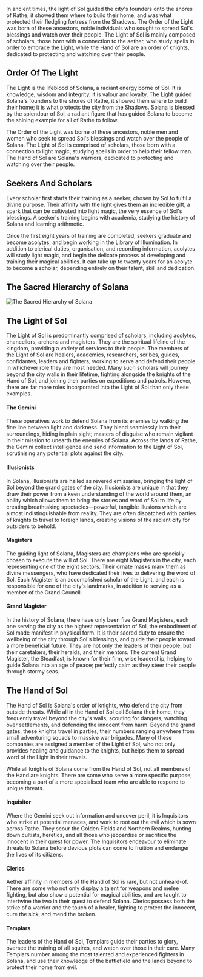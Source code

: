 In ancient times, the light of Sol guided the city's founders onto the shores of Rathe; it showed them where to build their home, and was what protected their fledgling fortress from the Shadows. The Order of the Light was born of these ancestors, noble individuals who sought to spread Sol's blessings and watch over their people. The Light of Sol is mainly composed of scholars, those born with a connection to the aether, who study spells in order to embrace the Light, while the Hand of Sol are an order of knights, dedicated to protecting and watching over their people.

## Order Of The Light

The Light is the lifeblood of Solana, a radiant energy borne of Sol. It is knowledge, wisdom and integrity; it is valour and loyalty. The Light guided Solana's founders to the shores of Rathe, it showed them where to build their home; it is what protects the city from the Shadows. Solana is blessed by the splendour of Sol, a radiant figure that has guided Solana to become the shining example for all of Rathe to follow.

The Order of the Light was borne of these ancestors, noble men and women who seek to spread Sol's blessings and watch over the people of Solana. The Light of Sol is comprised of scholars, those born with a connection to light magic, studying spells in order to help their fellow man. The Hand of Sol are Solana's warriors, dedicated to protecting and watching over their people.

## Seekers And Scholars

Every scholar first starts their training as a seeker, chosen by Sol to fulfil a divine purpose. Their affinity with the light gives them an incredible gift, a spark that can be cultivated into light magic, the very essence of Sol's blessings. A seeker's training begins with academia, studying the history of Solana and learning arithmetic.

Once the first eight years of training are completed, seekers graduate and become acolytes, and begin working in the Library of IIlumination. In addition to clerical duties, organisation, and recording information, acolytes will study light magic, and begin the delicate process of developing and training their magical abilities. It can take up to twenty years for an acolyte to become a scholar, depending entirely on their talent, skill and dedication.

## The Sacred Hierarchy of Solana

![The Sacred Hierarchy of Solana](https://media.githubusercontent.com/media/nathaneastwood/fablore/main/src/world-of-rathe/solana/media/sacred-hierarchy.webp)

## The Light of Sol
The Light of Sol is predominantly comprised of scholars, including acolytes, chancellors, archons and magisters. They are the spiritual lifeline of the kingdom, providing a variety of services to their people. The members of the Light of Sol are healers, academics, researchers, scribes, guides, confidantes, leaders and fighters, working to serve and defend their people in whichever role they are most needed. Many such scholars will journey beyond the city walls in their lifetime, fighting alongside the knights of the Hand of Sol, and joining their parties on expeditions and patrols. However, there are far more roles incorporated into the Light of Sol than only these examples.

#### The Gemini

These operatives work to defend Solana from its enemies by walking the fine line between light and darkness. They blend seamlessly into their surroundings, hiding in plain sight; masters of disguise who remain vigilant in their mission to unearth the enemies of Solana. Across the lands of Rathe, the Gemini collect intelligence and send information to the Light of Sol, scrutinising any potential plots against the city.

#### Illusionists

In Solana, illusionists are hailed as revered emissaries, bringing the light of Sol beyond the grand gates of the city. Illusionists are unique in that they draw their power from a keen understanding of the world around them, an ability which allows them to bring the stories and word of Sol to life by creating breathtaking spectacles—powerful, tangible illusions which are almost indistinguishable from reality. They are often dispatched with parties of knights to travel to foreign lands, creating visions of the radiant city for outsiders to behold.

#### Magisters

The guiding light of Solana, Magisters are champions who are specially chosen to execute the will of Sol. There are eight Magisters in the city, each representing one of the eight sectors. Their ornate masks mark them as divine messengers, who have dedicated their lives to delivering the word of Sol. Each Magister is an accomplished scholar of the Light, and each is responsible for one of the city's landmarks, in addition to serving as a member of the Grand Council.

#### Grand Magister

In the history of Solana, there have only been five Grand Magisters, each one serving the city as the highest representation of Sol, the embodiment of Sol made manifest in physical form. It is their sacred duty to ensure the wellbeing of the city through Sol's blessings, and guide their people toward a more beneficial future. They are not only the leaders of their people, but their caretakers, their heralds, and their mentors. The current Grand Magister, the Steadfast, is known for their firm, wise leadership, helping to guide Solana into an age of peace; perfectly calm as they steer their people through stormy seas.

## The Hand of Sol
The Hand of Sol is Solana's order of knights, who defend the city from outside threats. While all in the Hand of Sol call Solana their home, they frequently travel beyond the city's walls, scouting for dangers, watching over settlements, and defending the innocent from harm. Beyond the grand gates, these knights travel in parties, their numbers ranging anywhere from small adventuring squads to massive war brigades. Many of these companies are assigned a member of the Light of Sol, who not only provides healing and guidance to the knights, but helps them to spread word of the Light in their travels.

While all knights of Solana come from the Hand of Sol, not all members of the Hand are knights. There are some who serve a more specific purpose, becoming a part of a more specialised team who are able to respond to unique threats.

#### Inquisitor

Where the Gemini seek out information and uncover peril, it is Inquisitors who strike at potential menaces, and work to root out the evil which is sown across Rathe. They scour the Golden Fields and Northern Realms, hunting down cultists, heretics, and all those who jeopardise or sacrifice the innocent in their quest for power. The Inquisitors endeavour to eliminate threats to Solana before devious plots can come to fruition and endanger the lives of its citizens.

#### Clerics

Aether affinity in members of the Hand of Sol is rare, but not unheard-of. There are some who not only display a talent for weapons and melee fighting, but also show a potential for magical abilities, and are taught to intertwine the two in their quest to defend Solana. Clerics possess both the strike of a warrior and the touch of a healer, fighting to protect the innocent, cure the sick, and mend the broken.

#### Templars

The leaders of the Hand of Sol, Templars guide their parties to glory, oversee the training of all squires, and watch over those in their care. Many Templars number among the most talented and experienced fighters in Solana, and use their knowledge of the battlefield and the lands beyond to protect their home from evil.
